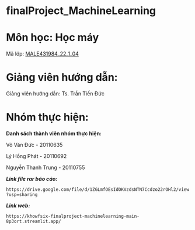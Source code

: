 # finalProject_MachineLearning

# Môn học: Học máy

Mã lớp: [MALE431984_22_1_04](https://utex.hcmute.edu.vn/course/view.php?id=25258)

# Giảng viên hướng dẫn:

Giảng viên hướng dẫn: Ts. Trần Tiến Đức

# Nhóm thực hiện:

**Danh sách thành viên nhóm thực hiện:** 

Võ Văn Đức - 20110635

Lý Hồng Phát - 20110692

Nguyễn Thanh Trung - 20110755

***Link file rar báo cáo:***

`https://drive.google.com/file/d/1ZGLmfOEsIdOKVzdsNTN7Ccdzo22rOHl2/view?usp=sharing`

***Link web:***

`https://khowfsix-finalproject-machinelearning-main-8p3ort.streamlit.app/`